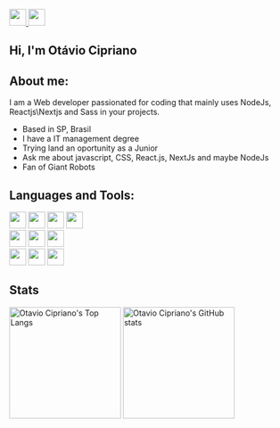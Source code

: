 <p>
    <a target='_blank' href="https://twitter.com/otavioDv" width='200px'>
        <img height="30" src="https://img.shields.io/badge/Twitter-1DA1F2?style=for-the-badge&logo=twitter&logoColor=white">
    </a>
    <a target='_blank' href="https://www.linkedin.com/in/otaviocipriano/" width='200px'>
        <img height="30" src="https://img.shields.io/badge/LinkedIn-0077B5?style=for-the-badge&logo=linkedin&logoColor=white">
    </a>
</p>

## Hi, I'm Otávio Cipriano



## About me:

I am a Web developer passionated for coding that mainly uses NodeJs, Reactjs\Nextjs and Sass in your projects.

- Based in SP, Brasil 
- I have a IT management degree
- Trying land an oportunity as a Junior
- Ask me about javascript, CSS, React.js, NextJs and maybe NodeJs
- Fan of Giant Robots


## Languages and Tools:

<p >
     <img height="30" src="https://img.shields.io/badge/React-000000?style=for-the-badge&logo=react&logoColor=61DAFB">
     <img height="30" src="https://img.shields.io/badge/next.js-000000?style=for-the-badge&logo=nextdotjs&logoColor=white">
    <img height="30" src="https://img.shields.io/badge/JavaScript-000000?style=for-the-badge&logo=javascript&logoColor=F7DF1E">
     <img height="30" src="https://img.shields.io/badge/Node.js-000000?style=for-the-badge&logo=nodedotjs&logoColor=white">
    <br/>
     <img height="30" src="https://img.shields.io/badge/TypeScript-000000?style=for-the-badge&logo=typescript&logoColor=white">
    <img height="30" src="https://img.shields.io/badge/MongoDB-000000?style=for-the-badge&logo=mongodb&logoColor=white">
     <img height="30" src="https://img.shields.io/badge/Sass-000000?style=for-the-badge&logo=sass&logoColor=white">
    <br/>
     <img height="30" src="https://img.shields.io/badge/webpack-000000?style=for-the-badge&logo=webpack&logoColor=white">
     <img height="30" src="https://img.shields.io/badge/styled--components-000000?style=for-the-badge&logo=styled-components&logoColor=white">
     <img height="30" src="https://img.shields.io/badge/adonis%20js-000000?style=for-the-badge&logo=adonisjs&logoColor=white">
</p>

## Stats

<p >

<img height="200" src="https://github-readme-stats.vercel.app/api/top-langs/?username=Otavio-Cipriano&layout=compact&theme=dark" alt="Otavio Cipriano's Top Langs"/>
<img height="200" src="https://github-readme-stats.vercel.app/api?username=Otavio-Cipriano&show_icons=true&theme=dark&,prs" alt="Otavio Cipriano's GitHub stats"/>
</p>


